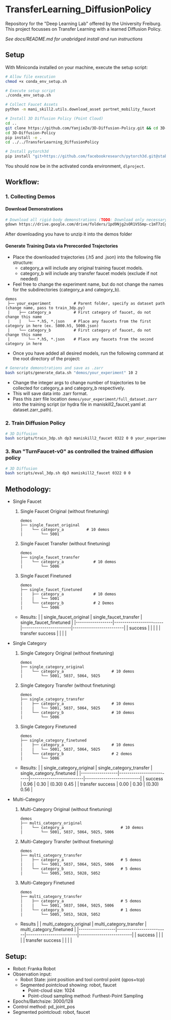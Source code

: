 # TransferLearning_DiffusionPolicy
Repository for the "Deep Learning Lab" offered by the University Freiburg. This project focusses on Transfer Learning with a learned Diffusion Policy.

*See docs/README.md for unabridged install and run instructions*

## Setup
With Miniconda installed on your machine, execute the setup script:
```bash
# Allow file execution
chmod +x conda_env_setup.sh

# Execute setup script
./conda_env_setup.sh

# Collect Faucet Assets
python -m mani_skill2.utils.download_asset partnet_mobility_faucet

# Install 3D Diffusion Policy (Point Cloud)
cd ..
git clone https://github.com/YanjieZe/3D-Diffusion-Policy.git && cd 3D-Diffusion-Policy
cd 3D-Diffusion-Policy
pip install -e .
cd ../../TransferLearning_DiffusionPolicy

# Install pytorch3d
pip install "git+https://github.com/facebookresearch/pytorch3d.git@stable"
```
You should now be in the activated conda environment, `dlproject`.

## Workflow: 
### 1. Collecting Demos

#### **Download Demonstrations**
```bash
# Download all rigid-body demonstrations (TODO: Download only necessary demos)
gdown https://drive.google.com/drive/folders/1pd9Njg2sOR1VSSmp-c1mT7zCgJEnF8r7 --folder -O demos/
```
After downloading you have to unzip it into the demos folder

#### **Generate Training Data via Prerecorded Trajectories**
- Place the downloaded trajectories (.h5 and .json) into the following file structure:
    - category_a will include any original training faucet models.
    - category_b will include any transfer faucet models (exclude if not needed)
- Feel free to change the experiment name, but do not change the names for the subdirectories (category_a and category_b).
```
demos
 ├── your_experiment          # Parent folder, specify as dataset path (change name, pass to train_3dp.py)
 |    ├── category_a          # First category of faucet, do not change this name
 |    |   └── *.h5, *.json    # Place any faucets from the first category in here (ex. 5000.h5, 5000.json)
 |    └── category_b          # First category of faucet, do not change this name
 |        └── *.h5, *.json    # Place any faucets from the second category in here
```

- Once you have added all desired models, run the following command at the root directory of the project:

```bash
# Generate demonstrations and save as .zarr
bash scripts/generate_data.sh "demos/your_experiment" 10 2
```

- Change the integer args to change number of trajectories to be collected for category_a and category_b respectively.
- This will save data into .zarr format. 
- Pass this zarr file location `demos/your_experiment/full_dataset.zarr` into the training script (or hydra file in maniskill2_faucet.yaml at dataset.zarr_path).

### 2. Train Diffusion Policy
```bash
# 3D Diffusion
bash scripts/train_3dp.sh dp3 maniskill2_faucet 0322 0 0 your_experiment
```

### 3. Run "TurnFaucet-v0" as controlled the trained diffusion policy
```bash
# 3D Diffusion
bash scripts/eval_3dp.sh dp3 maniskill2_faucet 0322 0 0
```


## Methodology:
- Single Faucet
    1. Single Faucet Original (without finetuning)
        ```
        demos
        ├── single_faucet_original          
        |    └── category_a          # 10 demos
        |        └── 5001  
        ```
    2. Single Faucet Transfer (without finetuning)
        ```
        demos
        ├── single_faucet_transfer         
        |    └── category_a             # 10 demos
        |        └── 5006   
        ```
    3. Single Faucet Finetuned
        ```
        demos
        ├── single_faucet_finetuned          
        |    ├── category_a             # 10 demos
        |    |   └── 5001    
        |    └── category_b             # 2 Demos
        |        └── 5006    
        ```
    - Results:
        |                  | single_faucet_original | single_faucet_transfer | single_faucet_finetuned |
        |------------------|------------------------|------------------------|-------------------------|
        |      success     |                        |                        |                         |
        | transfer success |                        |                        |                         |

- Single Category
    1. Single Category Original (without finetuning)
        ```
        demos
        ├── single_category_original         
        |    └── category_a                     # 10 demos
        |        └── 5001, 5037, 5064, 5025   
        ```
    2. Single Category Transfer (without finetuning)
        ```
        demos
        ├── single_category_transfer         
        |    ├── category_a                     # 10 demos
        |    |   └── 5001, 5037, 5064, 5025   
        |    └── category_b                     # 10 demos
        |        └── 5006    
        ```
    3. Single Category Finetuned
        ```
        demos
        ├── single_category_finetuned         
        |    ├── category_a                     # 10 demos
        |    |   └── 5001, 5037, 5064, 5025   
        |    └── category_b                     # 2 demos
        |        └── 5006    
        ```
    - Results:
        |                  | single_category_original | single_category_transfer | single_category_finetuned |
        |------------------|--------------------------|--------------------------|---------------------------|
        |      success     |             0.96         |            0.30          |        (0.30) 0.45        |
        | transfer success |             0.00         |            0.30          |        (0.30) 0.56        |

- Multi-Category
    1. Multi-Category Original (without finetuning)
        ```
        demos
        ├── multi_category_original         
        |    └── category_a                         # 10 demos
        |        └── 5001, 5037, 5064, 5025, 5006    
        ```
    2. Multi-Category Transfer (without finetuning)
        ```
        demos
        ├── multi_category_transfer         
        |    ├── category_a                         # 5 demos
        |    |   └── 5001, 5037, 5064, 5025, 5006    
        |    └── category_b                         # 5 demos
        |        └── 5005, 5053, 5028, 5052    
        ```
    3. Multi-Category Finetuned
        ```
        demos
        ├── multi_category_transfer         
        |    ├── category_a                         # 5 demos
        |    |   └── 5001, 5037, 5064, 5025, 5006    
        |    └── category_b                         # 1 demos
        |        └── 5005, 5053, 5028, 5052    
        ```
    - Results
        |                  | multi_category_original | multi_category_transfer | multi_category_finetuned |
        |------------------|-------------------------|-------------------------|--------------------------|
        |      success     |                         |                         |                          |
        | transfer success |                         |                         |                          |

## Setup:
- Robot: Franka Robot
- Observation input: 
    - Robot State: joint position and tool control point (qpos+tcp)
    - Segmented pointcloud showing: robot, faucet
        - Point-cloud size: 1024
        - Point-cloud sampling method: Furthest-Point Sampling
- Epochs/Batchsize: 3000/128
- Control method: pd_joint_pos
- Segmented pointcloud: robot, faucet

